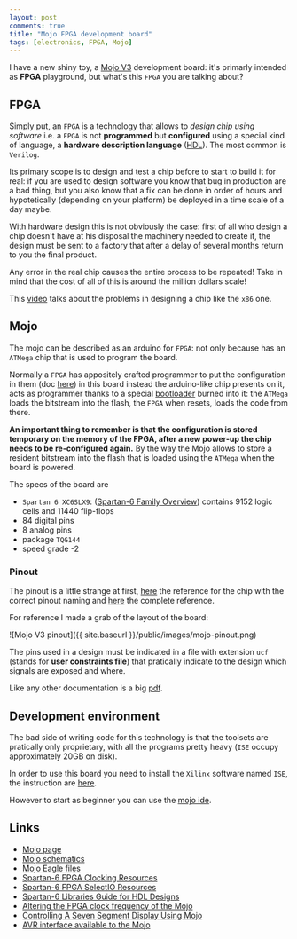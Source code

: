 ```yaml
---
layout: post
comments: true
title: "Mojo FPGA development board"
tags: [electronics, FPGA, Mojo]
---
```


I have a new shiny toy, a [Mojo V3](https://embeddedmicro.com/mojo-v3.html) development board: it's primarly intended as **FPGA**
playground, but what's this ``FPGA`` you are talking about?

## FPGA

Simply put, an ``FPGA`` is a technology that allows to *design chip using software* i.e.
a ``FPGA`` is not **programmed** but **configured** using a special kind of language, a **hardware description language**
([HDL](https://en.wikipedia.org/wiki/Hardware_description_language)). The most common
is ``Verilog``.

Its primary scope is to design and test a chip before to start to build it for real:
if you are used to design software you know that bug in production are a bad thing,
but you also know that a fix can be done in order of hours and hypotetically
(depending on your platform) be deployed in a time scale of a day maybe.

With hardware design this is not obviously the case: first of all who design a
chip doesn't have at his disposal the machinery needed to create it, the design
must be sent to a factory that after a delay of several months return to you
the final product.

Any error in the real chip causes the entire process to be repeated! Take in mind
that the cost of all of this is around the million dollars scale!

This [video](https://www.youtube.com/watch?v=eDmv0sDB1Ak) talks about the problems
in designing a chip like the ``x86`` one.

## Mojo

The mojo can be described as an arduino for ``FPGA``: not only because has an
``ATMega`` chip that is used to program the board.

Normally a ``FPGA``
has appositely crafted programmer to put the configuration in them (doc
[here](http://www.xilinx.com/support/documentation/user_guides/ug380.pdf)) in
this board instead the arduino-like chip presents on it, acts as programmer
thanks to a special [bootloader](https://github.com/embmicro/mojo-arduino)
burned into it: the ``ATMega`` loads the bitstream into the flash, the ``FPGA``
when resets, loads the code from there.

**An important thing to remember is that the configuration is stored temporary
on the memory of the FPGA, after a new power-up the chip needs to be
re-configured again.** By the way the Mojo allows to store a resident bitstream
into the flash that is loaded using the ``ATMega`` when the board is powered.

The specs of the board are 

 - ``Spartan 6 XC6SLX9``: ([Spartan-6 Family Overview](http://www.xilinx.com/support/documentation/data_sheets/ds160.pdf)) contains 9152 logic cells and 11440 flip-flops
 - 84 digital pins
 - 8 analog pins
 - package ``TQG144``
 - speed grade -2



### Pinout

The pinout is a little strange at first, [here](http://www.xilinx.com/support/packagefiles/s6packages/6slx9tqg144pkg.txt) the reference for the chip with the
correct pinout naming and [here](http://www.xilinx.com/support/documentation/user_guides/ug385.pdf) the complete reference.

For reference I made a grab of the layout of the board:

![Mojo V3 pinout]({{ site.baseurl }}/public/images/mojo-pinout.png)

The pins used in a design must be indicated in a file with extension ``ucf`` (stands for **user constraints file**) that
pratically indicate to the design which signals are exposed and where.

Like any other documentation is a big [pdf](http://www.xilinx.com/itp/xilinx10/books/docs/cgd/cgd.pdf).

## Development environment

The bad side of writing code for this technology is that the toolsets are pratically only proprietary, with all the
programs pretty heavy (``ISE`` occupy approximately 20GB on disk).

In order to use this board you need to install the ``Xilinx`` software named ``ISE``, the instruction
are [here](https://embeddedmicro.com/tutorials/mojo-software-and-updates/installing-ise).

However to start as beginner you can use the [mojo ide](https://embeddedmicro.com/tutorials/mojo-software-and-updates/mojo-ide).

## Links

 - [Mojo page](https://embeddedmicro.com/tutorials/mojo/)
 - [Mojo schematics](https://embeddedmicro.com/media/wysiwyg/mojo/v3-sch.pdf)
 - [Mojo Eagle files](https://embeddedmicro.com/media/wysiwyg/mojo/mojo-eagle-v3.zip)
 - [Spartan-6 FPGA Clocking Resources](https://www.xilinx.com/support/documentation/user_guides/ug382.pdf)
 - [Spartan-6 FPGA SelectIO Resources](https://www.xilinx.com/support/documentation/user_guides/ug381.pdf)
 - [Spartan-6 Libraries Guide for HDL Designs](https://www.xilinx.com/support/documentation/sw_manuals/xilinx11/spartan6_hdl.pdf)
 - [Altering the FPGA clock frequency of the Mojo](http://www.smolloy.com/2016/01/altering-the-fpga-clock-frequency-of-the-mojo/)
 - [Controlling A Seven Segment Display Using Mojo](https://coolcapengineer.wordpress.com/2013/06/03/controlling-seven-segment-display-using-mojo/)
 - [AVR interface available to the Mojo](https://alchitry.com/blogs/tutorials/avr-interface)

